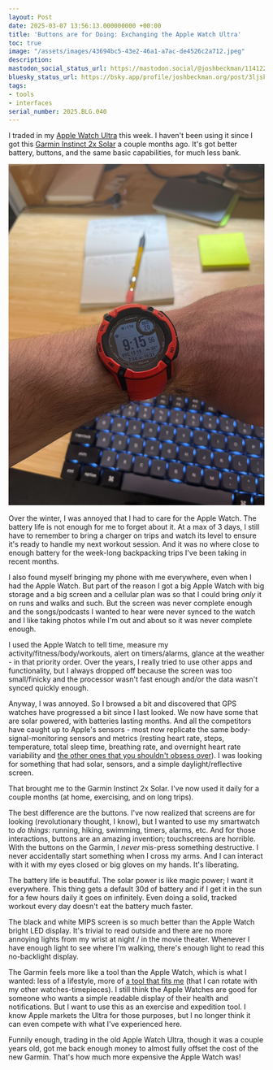 ```yaml
---
layout: Post
date: 2025-03-07 13:56:13.000000000 +00:00
title: 'Buttons are for Doing: Exchanging the Apple Watch Ultra'
toc: true
image: "/assets/images/43694bc5-43e2-46a1-a7ac-de4526c2a712.jpeg"
description:
mastodon_social_status_url: https://mastodon.social/@joshbeckman/114122360709272961
bluesky_status_url: https://bsky.app/profile/joshbeckman.org/post/3ljskdepn5x2f
tags:
- tools
- interfaces
serial_number: 2025.BLG.040
---
```

I traded in my [Apple Watch Ultra](https://www.apple.com/apple-watch-ultra-2/) this week. I haven't been using it since I got this [Garmin Instinct 2x Solar](https://www.garmin.com/en-US/p/884585/pn/010-02805-11) a couple months ago. It's got better battery, buttons, and the same basic capabilities, for much less bank.

![Garmin Instinct 2x solar](/assets/images/43694bc5-43e2-46a1-a7ac-de4526c2a712.jpeg)

Over the winter, I was annoyed that I had to care for the Apple Watch. The battery life is not enough for me to forget about it. At a max of 3 days, I still have to remember to bring a charger on trips and watch its level to ensure it's ready to handle my next workout session. And it was no where close to enough battery for the week-long backpacking trips I've been taking in recent months.

I also found myself bringing my phone with me everywhere, even when I had the Apple Watch. But part of the reason I got a big Apple Watch with big storage and a big screen and a cellular plan was so that I could bring _only_ it on runs and walks and such. But the screen was never complete enough and the songs/podcasts I wanted to hear were never synced to the watch and I like taking photos while I'm out and about so it was never complete enough.

I used the Apple Watch to tell time, measure my activity/fitness/body/workouts, alert on timers/alarms, glance at the weather - in that priority order. Over the years, I really tried to use other apps and functionality, but I always dropped off because the screen was too small/finicky and the processor wasn't fast enough and/or the data wasn't synced quickly enough.

Anyway, I was annoyed. So I browsed a bit and discovered that GPS watches have progressed a bit since I last looked. We now have some that are solar powered, with batteries lasting months. And all the competitors have caught up to Apple's sensors - most now replicate the same body-signal-monitoring sensors and metrics (resting heart rate, steps, temperature, total sleep time, breathing rate, and overnight heart rate variability and [the other ones that you shouldn't obsess over](https://www.joshbeckman.org/notes/667818443)). I was looking for something that had solar, sensors, and a simple daylight/reflective screen.

That brought me to the Garmin Instinct 2x Solar. I've now used it daily for a couple months (at home, exercising, and on long trips).

The best difference are the buttons. I've now realized that screens are for looking (revolutionary thought, I know), but I wanted to use my smartwatch to _do things_: running, hiking, swimming, timers, alarms, etc. And for those interactions, buttons are an amazing invention; touchscreens are horrible. With the buttons on the Garmin, I _never_ mis-press something destructive. I never accidentally start something when I cross my arms. And I can interact with it with my eyes closed or big gloves on my hands. It's liberating. 

The battery life is beautiful. The solar power is like magic power; I want it everywhere. This thing gets a default 30d of battery and if I get it in the sun for a few hours daily it goes on infinitely. Even doing a solid, tracked workout every day doesn't eat the battery much faster.

The black and white MIPS screen is so much better than the Apple Watch bright LED display. It's trivial to read outside and there are no more annoying lights from my wrist at night / in the movie theater. Whenever I have enough light to see where I'm walking, there's enough light to read this no-backlight display.

The Garmin feels more like a tool than the Apple Watch, which is what I wanted: less of a lifestyle, more of [a tool that fits me](https://www.joshbeckman.org/notes/546207525) (that I can rotate with my other watches-timepieces). I still think the Apple Watches are good for someone who wants a simple readable display of their health and notifications. But I want to use this as an exercise and expedition tool. I know Apple markets the Ultra for those purposes, but I no longer think it can even compete with what I've experienced here.

Funnily enough, trading in the old Apple Watch Ultra, though it was a couple years old, got me back enough money to almost fully offset the cost of the new Garmin. That's how much more expensive the Apple Watch was!
